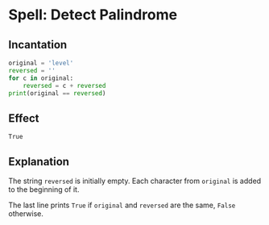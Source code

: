 # Spell: Detect Palindrome

## Incantation

```python
original = 'level'
reversed = ''
for c in original:
    reversed = c + reversed
print(original == reversed)
```

## Effect

```
True
```

## Explanation

The string `reversed` is initially empty. Each character from `original` is added to the beginning of it.

The last line prints `True` if `original` and `reversed` are the same, `False` otherwise.